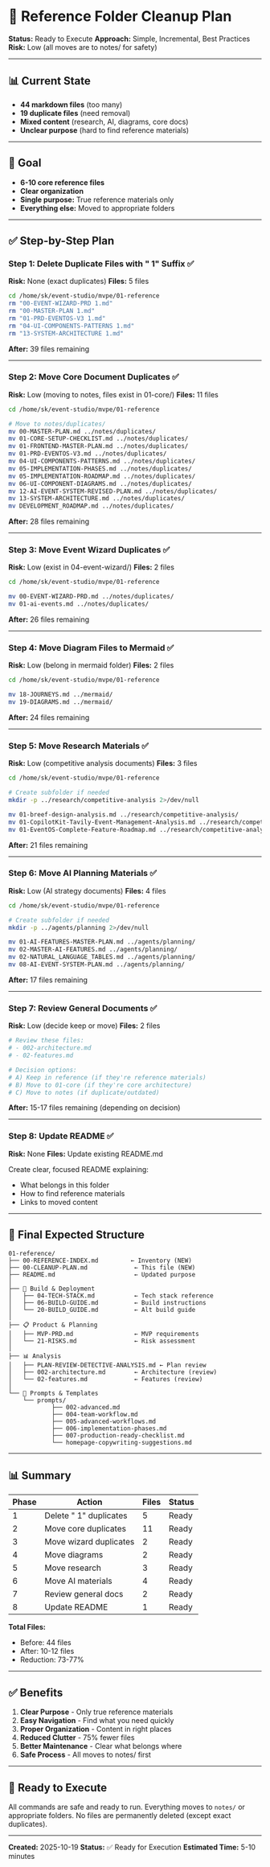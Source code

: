# 🧹 Reference Folder Cleanup Plan

**Status:** Ready to Execute
**Approach:** Simple, Incremental, Best Practices
**Risk:** Low (all moves are to notes/ for safety)

---

## 📊 Current State

- **44 markdown files** (too many)
- **19 duplicate files** (need removal)
- **Mixed content** (research, AI, diagrams, core docs)
- **Unclear purpose** (hard to find reference materials)

---

## 🎯 Goal

- **6-10 core reference files**
- **Clear organization**
- **Single purpose:** True reference materials only
- **Everything else:** Moved to appropriate folders

---

## ✅ Step-by-Step Plan

### Step 1: Delete Duplicate Files with " 1" Suffix ✅
**Risk:** None (exact duplicates)
**Files:** 5 files

```bash
cd /home/sk/event-studio/mvpe/01-reference
rm "00-EVENT-WIZARD-PRD 1.md"
rm "00-MASTER-PLAN 1.md"
rm "01-PRD-EVENTOS-V3 1.md"
rm "04-UI-COMPONENTS-PATTERNS 1.md"
rm "13-SYSTEM-ARCHITECTURE 1.md"
```

**After:** 39 files remaining

---

### Step 2: Move Core Document Duplicates ✅
**Risk:** Low (moving to notes, files exist in 01-core/)
**Files:** 11 files

```bash
cd /home/sk/event-studio/mvpe/01-reference

# Move to notes/duplicates/
mv 00-MASTER-PLAN.md ../notes/duplicates/
mv 01-CORE-SETUP-CHECKLIST.md ../notes/duplicates/
mv 01-FRONTEND-MASTER-PLAN.md ../notes/duplicates/
mv 01-PRD-EVENTOS-V3.md ../notes/duplicates/
mv 04-UI-COMPONENTS-PATTERNS.md ../notes/duplicates/
mv 05-IMPLEMENTATION-PHASES.md ../notes/duplicates/
mv 05-IMPLEMENTATION-ROADMAP.md ../notes/duplicates/
mv 06-UI-COMPONENT-DIAGRAMS.md ../notes/duplicates/
mv 12-AI-EVENT-SYSTEM-REVISED-PLAN.md ../notes/duplicates/
mv 13-SYSTEM-ARCHITECTURE.md ../notes/duplicates/
mv DEVELOPMENT_ROADMAP.md ../notes/duplicates/
```

**After:** 28 files remaining

---

### Step 3: Move Event Wizard Duplicates ✅
**Risk:** Low (exist in 04-event-wizard/)
**Files:** 2 files

```bash
cd /home/sk/event-studio/mvpe/01-reference

mv 00-EVENT-WIZARD-PRD.md ../notes/duplicates/
mv 01-ai-events.md ../notes/duplicates/
```

**After:** 26 files remaining

---

### Step 4: Move Diagram Files to Mermaid ✅
**Risk:** Low (belong in mermaid folder)
**Files:** 2 files

```bash
cd /home/sk/event-studio/mvpe/01-reference

mv 18-JOURNEYS.md ../mermaid/
mv 19-DIAGRAMS.md ../mermaid/
```

**After:** 24 files remaining

---

### Step 5: Move Research Materials ✅
**Risk:** Low (competitive analysis documents)
**Files:** 3 files

```bash
cd /home/sk/event-studio/mvpe/01-reference

# Create subfolder if needed
mkdir -p ../research/competitive-analysis 2>/dev/null

mv 01-breef-design-analysis.md ../research/competitive-analysis/
mv 01-CopilotKit-Tavily-Event-Management-Analysis.md ../research/competitive-analysis/
mv 01-EventOS-Complete-Feature-Roadmap.md ../research/competitive-analysis/
```

**After:** 21 files remaining

---

### Step 6: Move AI Planning Materials ✅
**Risk:** Low (AI strategy documents)
**Files:** 4 files

```bash
cd /home/sk/event-studio/mvpe/01-reference

# Create subfolder if needed
mkdir -p ../agents/planning 2>/dev/null

mv 01-AI-FEATURES-MASTER-PLAN.md ../agents/planning/
mv 02-MASTER-AI-FEATURES.md ../agents/planning/
mv 02-NATURAL_LANGUAGE_TABLES.md ../agents/planning/
mv 08-AI-EVENT-SYSTEM-PLAN.md ../agents/planning/
```

**After:** 17 files remaining

---

### Step 7: Review General Documents ✅
**Risk:** Low (decide keep or move)
**Files:** 2 files

```bash
# Review these files:
# - 002-architecture.md
# - 02-features.md

# Decision options:
# A) Keep in reference (if they're reference materials)
# B) Move to 01-core (if they're core architecture)
# C) Move to notes (if duplicate/outdated)
```

**After:** 15-17 files remaining (depending on decision)

---

### Step 8: Update README ✅
**Risk:** None
**Files:** Update existing README.md

Create clear, focused README explaining:
- What belongs in this folder
- How to find reference materials
- Links to moved content

---

## 📁 Final Expected Structure

```
01-reference/
├── 00-REFERENCE-INDEX.md         ← Inventory (NEW)
├── 00-CLEANUP-PLAN.md             ← This file (NEW)
├── README.md                      ← Updated purpose
│
├── 📖 Build & Deployment
│   ├── 04-TECH-STACK.md           ← Tech stack reference
│   ├── 06-BUILD-GUIDE.md          ← Build instructions
│   └── 20-BUILD_GUIDE.md          ← Alt build guide
│
├── 📋 Product & Planning
│   ├── MVP-PRD.md                 ← MVP requirements
│   └── 21-RISKS.md                ← Risk assessment
│
├── 📊 Analysis
│   ├── PLAN-REVIEW-DETECTIVE-ANALYSIS.md ← Plan review
│   ├── 002-architecture.md        ← Architecture (review)
│   └── 02-features.md             ← Features (review)
│
└── 📝 Prompts & Templates
    └── prompts/
            ├── 002-advanced.md
            ├── 004-team-workflow.md
            ├── 005-advanced-workflows.md
            ├── 006-implementation-phases.md
            ├── 007-production-ready-checklist.md
            └── homepage-copywriting-suggestions.md
```

---

## 📊 Summary

| Phase | Action | Files | Status |
|-------|--------|-------|--------|
| 1 | Delete " 1" duplicates | 5 | Ready |
| 2 | Move core duplicates | 11 | Ready |
| 3 | Move wizard duplicates | 2 | Ready |
| 4 | Move diagrams | 2 | Ready |
| 5 | Move research | 3 | Ready |
| 6 | Move AI materials | 4 | Ready |
| 7 | Review general docs | 2 | Ready |
| 8 | Update README | 1 | Ready |

**Total Files:**
- Before: 44 files
- After: 10-12 files
- Reduction: 73-77%

---

## ✅ Benefits

1. **Clear Purpose** - Only true reference materials
2. **Easy Navigation** - Find what you need quickly
3. **Proper Organization** - Content in right places
4. **Reduced Clutter** - 75% fewer files
5. **Better Maintenance** - Clear what belongs where
6. **Safe Process** - All moves to notes/ first

---

## 🚀 Ready to Execute

All commands are safe and ready to run.
Everything moves to `notes/` or appropriate folders.
No files are permanently deleted (except exact duplicates).

---

**Created:** 2025-10-19
**Status:** ✅ Ready for Execution
**Estimated Time:** 5-10 minutes
